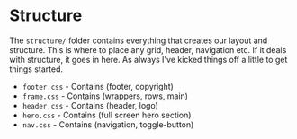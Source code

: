 # Structure

The `structure/` folder contains everything that creates our layout and structure. This is where to place any grid, header, navigation etc. If it deals with structure, it goes in here. As always I've kicked things off a little to get things started.

+ `footer.css` - Contains (footer, copyright)
+ `frame.css`  - Contains (wrappers, rows, main)
+ `header.css` - Contains (header, logo)
+ `hero.css`   - Contains (full screen hero section)
+ `nav.css`  	 - Contains (navigation, toggle-button)
